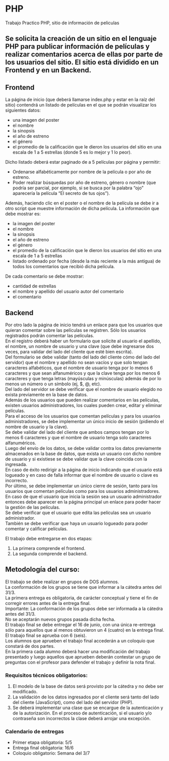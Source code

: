 # PHP

Trabajo Practico PHP, sitio de información de peliculas

Se solicita la creación de un sitio en el lenguaje PHP para publicar información de películas y realizar comentarios acerca de ellas por parte de los usuarios del sitio.
El sitio está dividido en un Frontend y en un Backend.
-----

## Frontend

La página de inicio (que deberá llamarse index.php y estar en la raíz del sitio) contendrá un listado de películas en el que se podrán visualizar los siguientes datos:  
+ una imagen del poster
+ el nombre
+ la sinopsis
+ el año de estreno
+ el género
+ el promedio de la calificación que le dieron los usuarios del sitio en una escala de 1 a 5 estrellas (donde 5 es lo mejor y 1 lo peor).

Dicho listado deberá estar paginado de a 5 películas por página y permitir:  
+ Ordenarse alfabéticamente por nombre de la película o por año de estreno.
+ Poder realizar búsquedas por año de estreno, género o nombre (que podría ser parcial, por ejemplo, si se busca por la palabra “ojo” aparecería la película “El secreto de tus ojos”).

Además, haciendo clic en el poster o el nombre de la película se debe ir a otro script que muestre información de dicha película.
La información que debe mostrar es:  
+ la imagen del poster
+ el nombre
+ la sinopsis
+ el año de estreno
+ el género
+ el promedio de la calificación que le dieron los usuarios del sitio en una escala de 1 a 5 estrellas
+ listado ordenado por fecha (desde la más reciente a la más antigua) de todos los comentarios que recibió dicha película.

De cada comentario se debe mostrar:  
+ cantidad de estrellas
+ el nombre y apellido del usuario autor del comentario
+ el comentario


## Backend

Por otro lado la página de inicio tendrá un enlace para que los usuarios que quieran comentar sobre las películas se registren.
Sólo los usuarios registrados podrán comentar las películas.  
En el registro deberá haber un formulario que solicite al usuario el apellido, el nombre, un nombre de usuario y una clave (que debe ingresarse dos veces, para validar del lado del cliente que esté bien escrita).  
Del formulario se debe validar (tanto del lado del cliente cómo del lado del servidor) que el nombre y apellido no sean vacíos y que solo tengan caracteres alfabéticos, que el nombre de usuario tenga por lo menos 6 caracteres y que sean alfanuméricos y que la clave tenga por los menos 6 caracteres y que tenga letras (mayúsculas y minúsculas) además de por lo menos un número o un símbolo (ej, $, @, etc).  
Del lado del servidor se debe verificar que el nombre de usuario elegido no exista previamente en la base de datos.  
Además de los usuarios que pueden realizar comentarios en las películas, existen usuarios administradores, los cuales pueden crear, editar y eliminar películas.  
Para el acceso de los usuarios que comentan películas y para los usuarios administradores, se debe implementar un único inicio de sesión (pidiendo el nombre de usuario y la clave).  
Se debe validar del lado del cliente que ambos campos tengan por lo menos 6 caracteres y que el nombre de usuario tenga solo caracteres
alfanuméricos.  
Luego del envío de los datos, se debe validar contra los datos previamente almacenados en la base de datos, que exista un usuario con dicho nombre de usuario y si existiese se debe validar que la clave coincida con la ingresada.  
En caso de éxito redirigir a la página de inicio indicando que el usuario está logueado y en caso de falla informar que el nombre de usuario o clave es incorrecto.  
Por último, se debe implementar un único cierre de sesión, tanto para los usuarios que comentan películas como para los usuarios administradores.
En caso de que el usuario que inicia la sesión sea un usuario administrador entonces debe aparecer en la página principal un enlace para poder hacer la gestión de las películas.  
Se debe verificar que el usuario que edita las películas sea un usuario administrador.  
También se debe verificar que haya un usuario logueado para poder comentar y calificar películas.  

El trabajo debe entregarse en dos etapas:
1. La primera comprende el frontend.
2. La segunda comprende el backend.


## Metodología del curso:

El trabajo se debe realizar en grupos de DOS alumnos.  
La conformación de los grupos se tiene que informar a la cátedra antes del 31/3.  
La primera entrega es obligatoria, de carácter conceptual y tiene el fin de corregir errores antes de la entrega final.  
Importante: La conformación de los grupos debe ser informada a la cátedra antes del 31/3.  
No se aceptarán nuevos grupos pasada dicha fecha.  
El trabajo final se debe entregar el 16 de junio, con una única re-entrega sólo para aquellos que al menos obtuvieron un 4 (cuatro) en la entrega final.  
El trabajo final se aprueba con 6 (seis).  
Los alumnos que aprueben el trabajo final accederán a un coloquio que constará de dos partes.  
En la primera cada alumno deberá hacer una modificación del trabajo presentado y luego aquellos que aprueben deberán contestar un grupo de preguntas con el profesor para defender el trabajo y definir la nota final.  

### Requisitos técnicos obligatorios:

1. El modelo de la base de datos será provisto por la cátedra y no debe ser modificado.
2. La validación de los datos ingresados por el cliente será tanto del lado del cliente (JavaScript), como del lado del servidor (PHP).
3. Se deberá implementar una clase que se encargue de la autenticación y de la autorización. En el proceso de autenticación, si el usuario y/o contraseña son incorrectos la clase deberá arrojar una excepción.

### Calendario de entregas

+ Primer etapa obligatoria: 5/5
+ Entrega final obligatoria: 16/6
+ Coloquio obligatorio: Semana del 3/7
